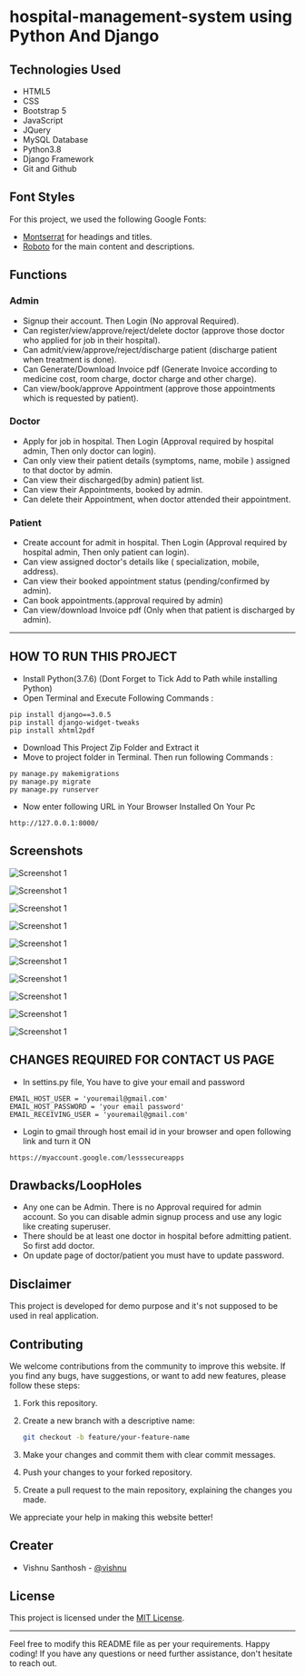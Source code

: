 # hospital-management-system using Python And Django


## Technologies Used
- HTML5
- CSS
- Bootstrap 5
- JavaScript
- JQuery
- MySQL Database
- Python3.8
- Django Framework
- Git and Github




## Font Styles

For this project, we used the following Google Fonts:

- [Montserrat](https://fonts.google.com/specimen/Montserrat) for headings and titles.
- [Roboto](https://fonts.google.com/specimen/Roboto) for the main content and descriptions.




## Functions
### Admin
- Signup their account. Then Login (No approval Required).
- Can register/view/approve/reject/delete doctor (approve those doctor who applied for job in their hospital).
- Can admit/view/approve/reject/discharge patient (discharge patient when treatment is done).
- Can Generate/Download Invoice pdf (Generate Invoice according to medicine cost, room charge, doctor charge and other charge).
- Can view/book/approve Appointment (approve those appointments which is requested by patient).

### Doctor
- Apply for job in hospital. Then Login (Approval required by hospital admin, Then only doctor can login).
- Can only view their patient details (symptoms, name, mobile ) assigned to that doctor by admin.
- Can view their discharged(by admin) patient list.
- Can view their Appointments, booked by admin.
- Can delete their Appointment, when doctor attended their appointment.

### Patient
- Create account for admit in hospital. Then Login (Approval required by hospital admin, Then only patient can login).
- Can view assigned doctor's details like ( specialization, mobile, address).
- Can view their booked appointment status (pending/confirmed by admin).
- Can book appointments.(approval required by admin)
- Can view/download Invoice pdf (Only when that patient is discharged by admin).

---

## HOW TO RUN THIS PROJECT
- Install Python(3.7.6) (Dont Forget to Tick Add to Path while installing Python)
- Open Terminal and Execute Following Commands :
```
pip install django==3.0.5
pip install django-widget-tweaks
pip install xhtml2pdf
```
- Download This Project Zip Folder and Extract it
- Move to project folder in Terminal. Then run following Commands :
```
py manage.py makemigrations
py manage.py migrate
py manage.py runserver
```
- Now enter following URL in Your Browser Installed On Your Pc
```
http://127.0.0.1:8000/
```


## Screenshots

![Screenshot 1](/screenshots/1.png)


![Screenshot 1](/screenshots/2.png)


![Screenshot 1](/screenshots/3.png)


![Screenshot 1](/screenshots/4.png)



![Screenshot 1](/screenshots/5.png)


![Screenshot 1](/screenshots/6.png)


![Screenshot 1](/screenshots/7.png)


![Screenshot 1](/screenshots/8.png)


![Screenshot 1](/screenshots/9.png)


![Screenshot 1](/screenshots/10.png)



## CHANGES REQUIRED FOR CONTACT US PAGE
- In settins.py file, You have to give your email and password
```
EMAIL_HOST_USER = 'youremail@gmail.com'
EMAIL_HOST_PASSWORD = 'your email password'
EMAIL_RECEIVING_USER = 'youremail@gmail.com'
```
- Login to gmail through host email id in your browser and open following link and turn it ON
```
https://myaccount.google.com/lesssecureapps
```
## Drawbacks/LoopHoles
- Any one can be Admin. There is no Approval required for admin account. So you can disable admin signup process and use any logic like creating superuser.
- There should be at least one doctor in hospital before admitting patient. So first add doctor.
- On update page of doctor/patient you must have to update password.

## Disclaimer
This project is developed for demo purpose and it's not supposed to be used in real application.


## Contributing

We welcome contributions from the community to improve this website. If you find any bugs, have suggestions, or want to add new features, please follow these steps:

1. Fork this repository.

2. Create a new branch with a descriptive name:

   ```bash
   git checkout -b feature/your-feature-name
   ```

3. Make your changes and commit them with clear commit messages.

4. Push your changes to your forked repository.

5. Create a pull request to the main repository, explaining the changes you made.

We appreciate your help in making this website better!




## Creater 

- Vishnu Santhosh  - [@vishnu](https://github.com/vishnu1100)




## License

This project is licensed under the [MIT License](LICENSE).

---

Feel free to modify this README file as per your requirements. Happy coding! If you have any questions or need further assistance, don't hesitate to reach out.
